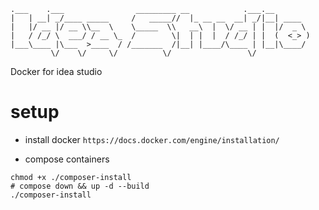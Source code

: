 ```
.___    .___                _________ __            .___.__        
|   | __| _/____ _____     /   _____//  |_ __ __  __| _/|__| ____  
|   |/ __ |/ __ \\__  \    \_____  \\   __\  |  \/ __ | |  |/  _ \
|   / /_/ \  ___/ / __ \_  /        \|  | |  |  / /_/ | |  (  <_> )
|___\____ |\___  >____  / /_______  /|__| |____/\____ | |__|\____/
         \/    \/     \/          \/                 \/            
```

Docker for idea studio

# setup

* install docker `https://docs.docker.com/engine/installation/`

* compose containers
```
chmod +x ./composer-install
# compose down && up -d --build
./composer-install
```
